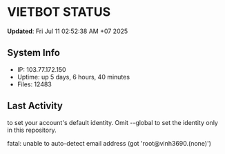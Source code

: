 # VIETBOT STATUS
**Updated**: Fri Jul 11 02:52:38 AM +07 2025

## System Info
- IP: 103.77.172.150
- Uptime: up 5 days, 6 hours, 40 minutes
- Files: 12483

## Last Activity

to set your account's default identity.
Omit --global to set the identity only in this repository.

fatal: unable to auto-detect email address (got 'root@vinh3690.(none)')
